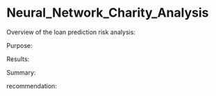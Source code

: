 # Neural_Network_Charity_Analysis

Overview of the loan prediction risk analysis:

Purpose:

Results:


Summary:


recommendation:
